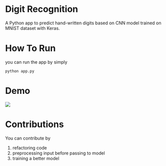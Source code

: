 
# Digit Recognition
A Python app to predict hand-written digits based on CNN model trained on MNIST dataset with Keras.


# How To Run

you can run the app by simply

```shell
python app.py
```

# Demo
![](demo.gif)

# Contributions
You can contribute by

1. refactoring code
2. preprocessing input before passing to model
3. training a better model

